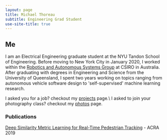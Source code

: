 ```yaml
---
layout: page
title: Michael Thoreau
subtitle: Engineering Grad Student
use-site-title: true
---
```


## Me
I am an Electrical Engineering graduate student at the NYU Tandon School of Engineering. Before moving to New York City in January 2020, I worked within the [Robotics and Autonomous Systems Group](https://research.csiro.au/robotics/) at CSIRO in Australia. After graduating with degrees in Engineering and Science from the University of Queensland, I spent two years working on topics ranging from autonomous vehicle software design to 'self-supervised' machine learning research.

I asked you for a job? checkout my [projects](projects) page.\\
I asked to join your photography class? checkout my [photos](photos) page.

### Publications

[Deep Similarity Metric Learning for Real-Time Pedestrian Tracking](https://arxiv.org/pdf/1806.07592.pdf) - ACRA 2019

